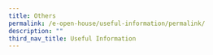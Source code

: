 ```yaml
---
title: Others
permalink: /e-open-house/useful-information/permalink/
description: ""
third_nav_title: Useful Information
---
```

